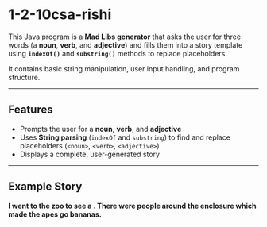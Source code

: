 # 1-2-10csa-rishi

This Java program is a **Mad Libs generator** that asks the user for three words (a **noun**, **verb**, and **adjective**) and fills them into a story template using **`indexOf()`** and **`substring()`** methods to replace placeholders.

It contains basic string manipulation, user input handling, and program structure.

---

## Features
- Prompts the user for a **noun**, **verb**, and **adjective**  
- Uses **String parsing** (`indexOf` and `substring`) to find and replace placeholders (`<noun>`, `<verb>`, `<adjective>`)  
- Displays a complete, user-generated story  

---

## Example Story

**I went to the zoo to see a <noun>. There were people <verb> around the enclosure which made the <adjective> apes go bananas.**
